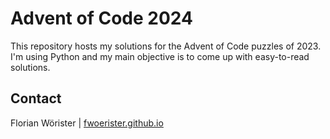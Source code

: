 # Advent of Code 2024

This repository hosts my solutions for the Advent of Code puzzles of 2023. I'm using Python and my main objective is to
come up with easy-to-read solutions.

## Contact

Florian Wörister | [fwoerister.github.io](https://fwoerister.github.io)
